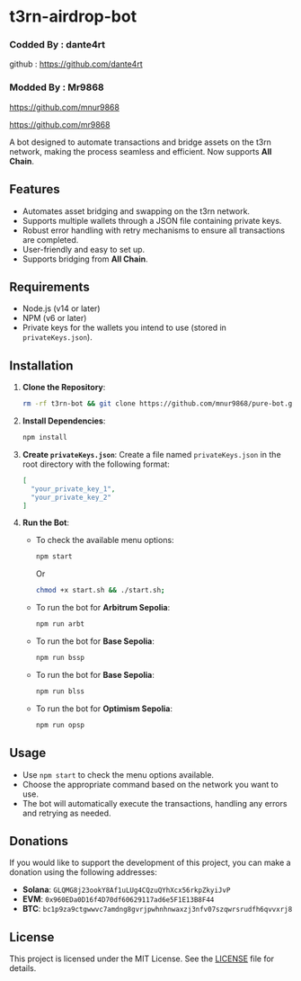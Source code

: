 # t3rn-airdrop-bot
### Codded By : dante4rt
github : https://github.com/dante4rt
### Modded By : Mr9868
https://github.com/mnur9868

https://github.com/mr9868


A bot designed to automate transactions and bridge assets on the t3rn network, making the process seamless and efficient. Now supports **All Chain**.

## Features

- Automates asset bridging and swapping on the t3rn network.
- Supports multiple wallets through a JSON file containing private keys.
- Robust error handling with retry mechanisms to ensure all transactions are completed.
- User-friendly and easy to set up.
- Supports bridging from **All Chain**.

## Requirements

- Node.js (v14 or later)
- NPM (v6 or later)
- Private keys for the wallets you intend to use (stored in `privateKeys.json`).

## Installation

1. **Clone the Repository**:

   ```bash
   rm -rf t3rn-bot && git clone https://github.com/mnur9868/pure-bot.git && cd pure-bot;
   ```

2. **Install Dependencies**:

   ```bash
   npm install
   ```

3. **Create `privateKeys.json`**:
   Create a file named `privateKeys.json` in the root directory with the following format:

   ```json
   [
     "your_private_key_1",
     "your_private_key_2"
   ]
   ```

4. **Run the Bot**:

   - To check the available menu options:

     ```bash
     npm start
     ```
     Or
     ```bash
     chmod +x start.sh && ./start.sh;
     ```

   - To run the bot for **Arbitrum Sepolia**:

     ```bash
     npm run arbt
     ```
   - To run the bot for **Base Sepolia**:

     ```bash
     npm run bssp
     ```
   - To run the bot for **Base Sepolia**:

     ```bash
     npm run blss
     ```

   - To run the bot for **Optimism Sepolia**:

     ```bash
     npm run opsp
     ```

## Usage

- Use `npm start` to check the menu options available.
- Choose the appropriate command based on the network you want to use.
- The bot will automatically execute the transactions, handling any errors and retrying as needed.

## Donations

If you would like to support the development of this project, you can make a donation using the following addresses:

- **Solana**: `GLQMG8j23ookY8Af1uLUg4CQzuQYhXcx56rkpZkyiJvP`
- **EVM**: `0x960EDa0D16f4D70df60629117ad6e5F1E13B8F44`
- **BTC**: `bc1p9za9ctgwwvc7amdng8gvrjpwhnhnwaxzj3nfv07szqwrsrudfh6qvvxrj8`

## License

This project is licensed under the MIT License. See the [LICENSE](LICENSE) file for details.

